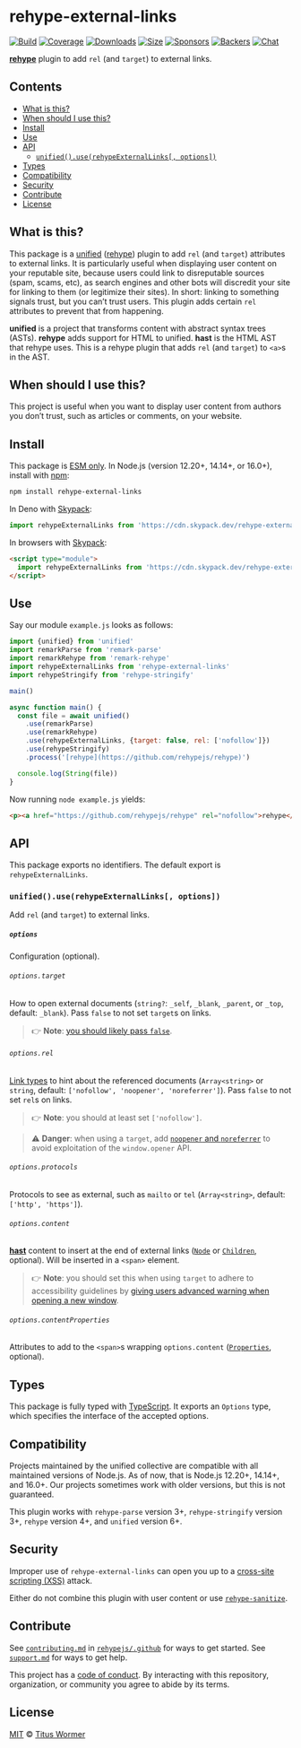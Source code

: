 # rehype-external-links

[![Build][build-badge]][build]
[![Coverage][coverage-badge]][coverage]
[![Downloads][downloads-badge]][downloads]
[![Size][size-badge]][size]
[![Sponsors][sponsors-badge]][collective]
[![Backers][backers-badge]][collective]
[![Chat][chat-badge]][chat]

**[rehype][]** plugin to add `rel` (and `target`) to external links.

## Contents

*   [What is this?](#what-is-this)
*   [When should I use this?](#when-should-i-use-this)
*   [Install](#install)
*   [Use](#use)
*   [API](#api)
    *   [`unified().use(rehypeExternalLinks[, options])`](#unifieduserehypeexternallinks-options)
*   [Types](#types)
*   [Compatibility](#compatibility)
*   [Security](#security)
*   [Contribute](#contribute)
*   [License](#license)

## What is this?

This package is a [unified][] ([rehype][]) plugin to add `rel` (and `target`)
attributes to external links.
It is particularly useful when displaying user content on your reputable site,
because users could link to disreputable sources (spam, scams, etc), as search
engines and other bots will discredit your site for linking to them (or
legitimize their sites).
In short: linking to something signals trust, but you can’t trust users.
This plugin adds certain `rel` attributes to prevent that from happening.

**unified** is a project that transforms content with abstract syntax trees
(ASTs).
**rehype** adds support for HTML to unified.
**hast** is the HTML AST that rehype uses.
This is a rehype plugin that adds `rel` (and `target`) to `<a>`s in the AST.

## When should I use this?

This project is useful when you want to display user content from authors you
don’t trust, such as articles or comments, on your website.

## Install

This package is [ESM only](https://gist.github.com/sindresorhus/a39789f98801d908bbc7ff3ecc99d99c).
In Node.js (version 12.20+, 14.14+, or 16.0+), install with [npm][]:

```sh
npm install rehype-external-links
```

In Deno with [Skypack][]:

```js
import rehypeExternalLinks from 'https://cdn.skypack.dev/rehype-external-links@1?dts'
```

In browsers with [Skypack][]:

```html
<script type="module">
  import rehypeExternalLinks from 'https://cdn.skypack.dev/rehype-external-links@1?min'
</script>
```

## Use

Say our module `example.js` looks as follows:

```js
import {unified} from 'unified'
import remarkParse from 'remark-parse'
import remarkRehype from 'remark-rehype'
import rehypeExternalLinks from 'rehype-external-links'
import rehypeStringify from 'rehype-stringify'

main()

async function main() {
  const file = await unified()
    .use(remarkParse)
    .use(remarkRehype)
    .use(rehypeExternalLinks, {target: false, rel: ['nofollow']})
    .use(rehypeStringify)
    .process('[rehype](https://github.com/rehypejs/rehype)')

  console.log(String(file))
}
```

Now running `node example.js` yields:

```html
<p><a href="https://github.com/rehypejs/rehype" rel="nofollow">rehype</a></p>
```

## API

This package exports no identifiers.
The default export is `rehypeExternalLinks`.

### `unified().use(rehypeExternalLinks[, options])`

Add `rel` (and `target`) to external links.

##### `options`

Configuration (optional).

###### `options.target`

How to open external documents (`string?`: `_self`, `_blank`, `_parent`,
or `_top`, default: `_blank`).
Pass `false` to not set `target`s on links.

> 👉 **Note**: [you should likely pass `false`][css-tricks].

###### `options.rel`

[Link types][mdn-rel] to hint about the referenced documents (`Array<string>`
or `string`, default: `['nofollow', 'noopener', 'noreferrer']`).
Pass `false` to not set `rel`s on links.

> 👉 **Note**: you should at least set `['nofollow']`.

> ⚠️ **Danger**: when using a `target`, add [`noopener` and `noreferrer`][mdn-a]
> to avoid exploitation of the `window.opener` API.

###### `options.protocols`

Protocols to see as external, such as `mailto` or `tel` (`Array<string>`,
default: `['http', 'https']`).

###### `options.content`

**[hast][]** content to insert at the end of external links ([`Node`][node] or
[`Children`][children], optional).
Will be inserted in a `<span>` element.

> 👉 **Note**: you should set this when using `target` to adhere to
> accessibility guidelines by [giving users advanced warning when opening a new
> window][g201].

###### `options.contentProperties`

Attributes to add to the `<span>`s wrapping `options.content`
([`Properties`][properties], optional).

## Types

This package is fully typed with [TypeScript][].
It exports an `Options` type, which specifies the interface of the accepted
options.

## Compatibility

Projects maintained by the unified collective are compatible with all maintained
versions of Node.js.
As of now, that is Node.js 12.20+, 14.14+, and 16.0+.
Our projects sometimes work with older versions, but this is not guaranteed.

This plugin works with `rehype-parse` version 3+, `rehype-stringify` version 3+,
`rehype` version 4+, and `unified` version 6+.

## Security

Improper use of `rehype-external-links` can open you up to a
[cross-site scripting (XSS)][xss] attack.

Either do not combine this plugin with user content or use
[`rehype-sanitize`][rehype-sanitize].

## Contribute

See [`contributing.md`][contributing] in [`rehypejs/.github`][health] for ways
to get started.
See [`support.md`][support] for ways to get help.

This project has a [code of conduct][coc].
By interacting with this repository, organization, or community you agree to
abide by its terms.

## License

[MIT][license] © [Titus Wormer][author]

<!-- Definitions -->

[build-badge]: https://github.com/rehypejs/rehype-external-links/workflows/main/badge.svg

[build]: https://github.com/rehypejs/rehype-external-links/actions

[coverage-badge]: https://img.shields.io/codecov/c/github/rehypejs/rehype-external-links.svg

[coverage]: https://codecov.io/github/rehypejs/rehype-external-links

[downloads-badge]: https://img.shields.io/npm/dm/rehype-external-links.svg

[downloads]: https://www.npmjs.com/package/rehype-external-links

[size-badge]: https://img.shields.io/bundlephobia/minzip/rehype-external-links.svg

[size]: https://bundlephobia.com/result?p=rehype-external-links

[sponsors-badge]: https://opencollective.com/unified/sponsors/badge.svg

[backers-badge]: https://opencollective.com/unified/backers/badge.svg

[collective]: https://opencollective.com/unified

[chat-badge]: https://img.shields.io/badge/chat-discussions-success.svg

[chat]: https://github.com/rehypejs/rehype/discussions

[npm]: https://docs.npmjs.com/cli/install

[skypack]: https://www.skypack.dev

[health]: https://github.com/rehypejs/.github

[contributing]: https://github.com/rehypejs/.github/blob/HEAD/contributing.md

[support]: https://github.com/rehypejs/.github/blob/HEAD/support.md

[coc]: https://github.com/rehypejs/.github/blob/HEAD/code-of-conduct.md

[license]: license

[author]: https://wooorm.com

[typescript]: https://www.typescriptlang.org

[unified]: https://github.com/unifiedjs/unified

[rehype]: https://github.com/rehypejs/rehype

[xss]: https://en.wikipedia.org/wiki/Cross-site_scripting

[rehype-sanitize]: https://github.com/rehypejs/rehype-sanitize

[mdn-rel]: https://developer.mozilla.org/en-US/docs/Web/HTML/Link_types

[mdn-a]: https://developer.mozilla.org/en/docs/Web/HTML/Element/a

[hast]: https://github.com/syntax-tree/hast

[properties]: https://github.com/syntax-tree/hast#properties

[node]: https://github.com/syntax-tree/hast#nodes

[children]: https://github.com/syntax-tree/unist#child

[g201]: https://www.w3.org/WAI/WCAG21/Techniques/general/G201

[css-tricks]: https://css-tricks.com/use-target_blank/
